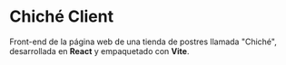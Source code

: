 # Chiché Client
Front-end de la página web de una tienda de postres llamada "Chiché", desarrollada en **React** y empaquetado con **Vite**.
